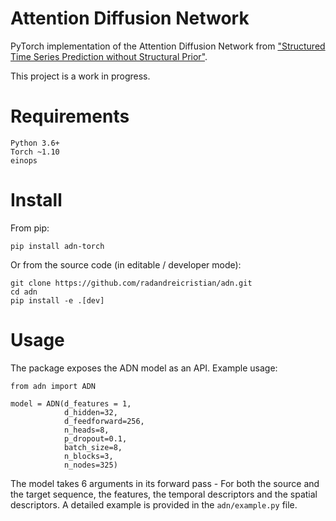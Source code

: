 # Attention Diffusion Network

PyTorch implementation of the Attention Diffusion Network from ["Structured Time Series Prediction without Structural Prior"](https://arxiv.org/pdf/2202.03539v1.pdf).

This project is a work in progress.

# Requirements

```
Python 3.6+
Torch ~1.10
einops
```
# Install

From pip:

```
pip install adn-torch
```

Or from the source code (in editable / developer mode): 
```
git clone https://github.com/radandreicristian/adn.git
cd adn
pip install -e .[dev]
```

# Usage

The package exposes the ADN model as an API. Example usage:


```
from adn import ADN

model = ADN(d_features = 1,
            d_hidden=32,
            d_feedforward=256,
            n_heads=8,
            p_dropout=0.1,
            batch_size=8,
            n_blocks=3,
            n_nodes=325)
```

The model takes 6 arguments in its forward pass - For both the source and the target 
sequence, the features, the temporal descriptors and the spatial descriptors. A 
detailed example is provided in the `adn/example.py` file.


